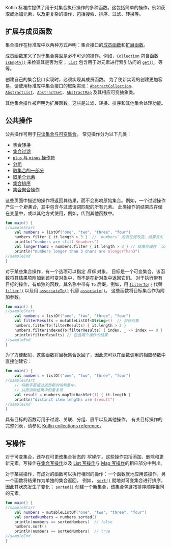 [//]: # (title: 集合操作概述)

Kotlin 标准库提供了用于对集合执行操作的多种函数。这包括简单的操作，例如获取或添加元素，以及更复杂的操作，包括搜索、排序、过滤、转换等。

## 扩展与成员函数

集合操作在标准库中以两种方式声明：集合接口的[成员函数](classes.md#类成员)和[扩展函数](extensions.md#扩展函数)。

成员函数定义了对于集合类型是必不可少的操作。例如，[`Collection`](https://kotlinlang.org/api/latest/jvm/stdlib/kotlin.collections/-collection/index.html) 包含函数 [`isEmpty()`](https://kotlinlang.org/api/latest/jvm/stdlib/kotlin.collections/-collection/is-empty.html) 来检查其是否为空； [`List`](https://kotlinlang.org/api/latest/jvm/stdlib/kotlin.collections/-list/index.html) 包含用于对元素进行索引访问的 [`get()`](https://kotlinlang.org/api/latest/jvm/stdlib/kotlin.collections/-list/get.html)，等等。

创建自己的集合接口实现时，必须实现其成员函数。
为了使新实现的创建更加容易，请使用标准库中集合接口的框架实现：[`AbstractCollection`](https://kotlinlang.org/api/latest/jvm/stdlib/kotlin.collections/-abstract-collection/index.html)、[`AbstractList`](https://kotlinlang.org/api/latest/jvm/stdlib/kotlin.collections/-abstract-list/index.html)、[`AbstractSet`](https://kotlinlang.org/api/latest/jvm/stdlib/kotlin.collections/-abstract-set/index.html)、[`AbstractMap`](https://kotlinlang.org/api/latest/jvm/stdlib/kotlin.collections/-abstract-map/index.html) 及其相应可变抽象类。

其他集合操作被声明为扩展函数。这些是过滤、转换、排序和其他集合处理功能。

## 公共操作

公共操作可用于[只读集合与可变集合](collections-overview.md#集合类型)。 常见操作分为以下几类：

* [集合转换](collection-transformations.md)
* [集合过滤](collection-filtering.md)
* [`plus` 与 `minus` 操作符](collection-plus-minus.md)
* [分组](collection-grouping.md)
* [取集合的一部分](collection-parts.md)
* [取单个元素](collection-elements.md)
* [集合排序](collection-ordering.md)
* [集合聚合操作](collection-aggregate.md)

这些页面中描述的操作将返回其结果，而不会影响原始集合。例如，一个过滤操作产生一个*新集合*，其中包含与过滤谓词匹配的所有元素。
此类操作的结果应存储在变量中，或以其他方式使用，例如，传到其他函数中。



```kotlin
fun main() {
//sampleStart
    val numbers = listOf("one", "two", "three", "four")  
    numbers.filter { it.length > 3 }  // `numbers` 没有任何改变，结果丢失
    println("numbers are still $numbers")
    val longerThan3 = numbers.filter { it.length > 3 } // 结果存储在 `longerThan3` 中
    println("numbers longer than 3 chars are $longerThan3")
//sampleEnd
}

```


对于某些集合操作，有一个选项可以指定 _目标_ 对象。
目标是一个可变集合，该函数将其结果项附加到该可变对象中，而不是在新对象中返回它们。
对于执行带有目标的操作，有单独的函数，其名称中带有 `To` 后缀，例如，用 [`filterTo()`](https://kotlinlang.org/api/latest/jvm/stdlib/kotlin.collections/filter-to.html) 代替 [`filter()`](https://kotlinlang.org/api/latest/jvm/stdlib/kotlin.collections/filter.html) 以及用 [`associateTo()`](https://kotlinlang.org/api/latest/jvm/stdlib/kotlin.collections/associate-to.html) 代替 [`associate()`](https://kotlinlang.org/api/latest/jvm/stdlib/kotlin.collections/associate.html)。
这些函数将目标集合作为附加参数。



```kotlin
fun main() {
//sampleStart
    val numbers = listOf("one", "two", "three", "four")
    val filterResults = mutableListOf<String>()  // 目标对象
    numbers.filterTo(filterResults) { it.length > 3 }
    numbers.filterIndexedTo(filterResults) { index, _ -> index == 0 }
    println(filterResults) // 包含两个操作的结果
//sampleEnd
}
```


为了方便起见，这些函数将目标集合返回了，因此您可以在函数调用的相应参数中直接创建它：



```kotlin
fun main() {
    val numbers = listOf("one", "two", "three", "four")
//sampleStart
    // 将数字直接过滤到新的哈希集中，
    // 从而消除结果中的重复项
    val result = numbers.mapTo(HashSet()) { it.length }
    println("distinct item lengths are $result")
//sampleEnd
}
```


具有目标的函数可用于过滤、关联、分组、展平以及其他操作。 有关目标操作的完整列表，请参见 [Kotlin collections reference](https://kotlinlang.org/api/latest/jvm/stdlib/kotlin.collections/index.html)。

## 写操作

对于可变集合，还存在可更改集合状态的 _写操作_ 。这些操作包括添加、删除和更新元素。写操作在[集合写操作](collection-write.md)以及 [List 写操作](list-operations.md#list-写操作)与 [Map 写操作](map-operations.md#map-写操作)的相应部分中列出。

对于某些操作，有成对的函数可以执行相同的操作：一个函数就地应用该操作，另一个函数将结果作为单独的集合返回。
例如， [`sort()`](https://kotlinlang.org/api/latest/jvm/stdlib/kotlin.collections/sort.html) 就地对可变集合进行排序，因此其状态发生了变化； [`sorted()`](https://kotlinlang.org/api/latest/jvm/stdlib/kotlin.collections/sorted.html) 创建一个新集合，该集合包含按排序顺序相同的元素。



```kotlin
fun main() {
//sampleStart
    val numbers = mutableListOf("one", "two", "three", "four")
    val sortedNumbers = numbers.sorted()
    println(numbers == sortedNumbers)  // false
    numbers.sort()
    println(numbers == sortedNumbers)  // true
//sampleEnd
}
```


